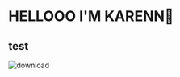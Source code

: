 # HELLOOO I'M KARENN👋
## test
![download](https://github.com/user-attachments/assets/78774e98-34d8-4556-8c3d-c6dab9d4b027)

<!--
**karent21/karent21** is a ✨ _special_ ✨ repository because its `README.md` (this file) appears on your GitHub profile.
HELLO WORLD
Here are some ideas to get you started:

- 🔭 I’m currently working on ...
- 🌱 I’m currently learning ...
- 👯 I’m looking to collaborate on ...
- 🤔 I’m looking for help with ...
- 💬 Ask me about ...
- 📫 How to reach me: ...
- 😄 Pronouns: she/her
- ⚡ Fun fact: ...
-->
